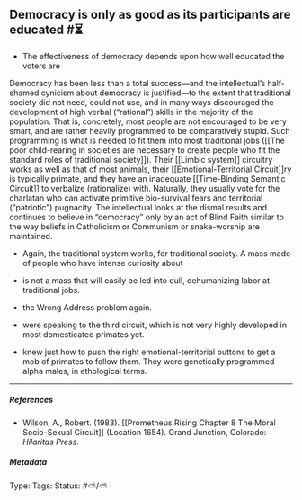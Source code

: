 ## Democracy is only as good as its participants are educated  #⏳ 

- The effectiveness of democracy depends upon how well educated the voters are

Democracy has been less than a total success—and the intellectual’s half-shamed cynicism about democracy is justified—to the extent that traditional society did not need, could not use, and in many ways discouraged the development of high verbal (“rational”) skills in the majority of the population. That is, concretely, most people are not encouraged to be very smart, and are rather heavily programmed to be comparatively stupid. Such programming is what is needed to fit them into most traditional jobs ([[The poor child-rearing in societies are necessary to create people who fit the standard roles of traditional society]]). Their [[Limbic system]] circuitry works as well as that of most animals, their [[Emotional-Territorial Circuit]]ry is typically primate, and they have an inadequate [[Time-Binding Semantic Circuit]] to verbalize (rationalize) with. Naturally, they usually vote for the charlatan who can activate primitive bio-survival fears and territorial (“patriotic”) pugnacity. The intellectual looks at the dismal results and continues to believe in “democracy” only by an act of Blind Faith similar to the way beliefs in Catholicism or Communism or snake-worship are maintained.

- Again, the traditional system works, for traditional society. A mass made of people who have intense curiosity about
- is not a mass that will easily be led into dull, dehumanizing labor at traditional jobs.

- the Wrong Address problem again. 
- were speaking to the third circuit, which is not very highly developed in most domesticated primates yet. 
- knew just how to push the right emotional-territorial buttons to get a mob of primates to follow them. They were genetically programmed alpha males, in ethological terms.

___

##### References

- Wilson, A., Robert. (1983). [[Prometheus Rising Chapter 8 The Moral Socio-Sexual Circuit]] (Location 1654). Grand Junction, Colorado: _Hilaritas Press_.

##### Metadata

Type: 
Tags:
Status: #⛅️/⛅️